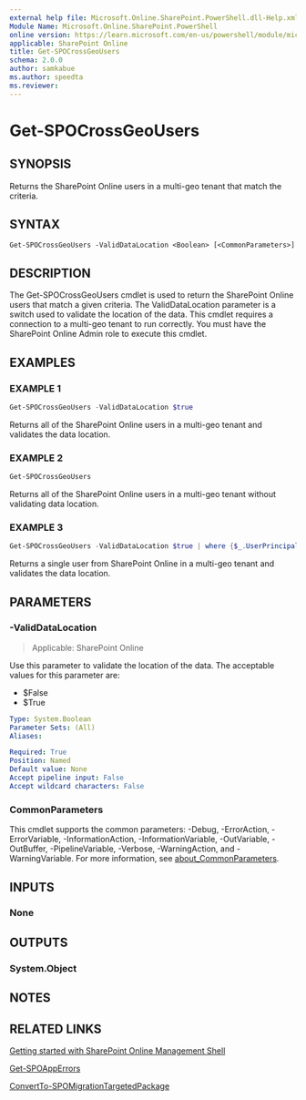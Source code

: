 ```yaml
---
external help file: Microsoft.Online.SharePoint.PowerShell.dll-Help.xml
Module Name: Microsoft.Online.SharePoint.PowerShell
online version: https://learn.microsoft.com/en-us/powershell/module/microsoft.online.sharepoint.powershell/get-spocrossgeousers
applicable: SharePoint Online
title: Get-SPOCrossGeoUsers
schema: 2.0.0
author: samkabue
ms.author: speedta
ms.reviewer:
---
```


# Get-SPOCrossGeoUsers

## SYNOPSIS

Returns the SharePoint Online users in a multi-geo tenant that match the criteria.

## SYNTAX

```
Get-SPOCrossGeoUsers -ValidDataLocation <Boolean> [<CommonParameters>]
```

## DESCRIPTION

The Get-SPOCrossGeoUsers cmdlet is used to return the SharePoint Online users that match a given criteria. The ValidDataLocation parameter is a switch used to validate the location of the data. This cmdlet requires a connection to a multi-geo tenant to run correctly. You must have the SharePoint Online Admin role to execute this cmdlet.

## EXAMPLES

### EXAMPLE 1

```Powershell
Get-SPOCrossGeoUsers -ValidDataLocation $true
```

Returns all of the SharePoint Online users in a multi-geo tenant and validates the data location.

### EXAMPLE 2

```Powershell
Get-SPOCrossGeoUsers
```

Returns all of the SharePoint Online users in a multi-geo tenant without validating data location.

### EXAMPLE 3

```Powershell
Get-SPOCrossGeoUsers -ValidDataLocation $true | where {$_.UserPrincipalName -eq 'jane@contoso.com'}
```

Returns a single user from SharePoint Online in a multi-geo tenant and validates the data location.

## PARAMETERS

### -ValidDataLocation

> Applicable: SharePoint Online

Use this parameter to validate the location of the data. The acceptable values for this parameter are:

- $False
- $True

```yaml
Type: System.Boolean
Parameter Sets: (All)
Aliases:

Required: True
Position: Named
Default value: None
Accept pipeline input: False
Accept wildcard characters: False
```

### CommonParameters

This cmdlet supports the common parameters: -Debug, -ErrorAction, -ErrorVariable, -InformationAction, -InformationVariable, -OutVariable, -OutBuffer, -PipelineVariable, -Verbose, -WarningAction, and -WarningVariable. For more information, see [about_CommonParameters](https://go.microsoft.com/fwlink/?LinkID=113216).

## INPUTS

### None

## OUTPUTS

### System.Object

## NOTES

## RELATED LINKS

[Getting started with SharePoint Online Management Shell](/powershell/sharepoint/sharepoint-online/connect-sharepoint-online)

[Get-SPOAppErrors](Get-SPOAppErrors.md)

[ConvertTo-SPOMigrationTargetedPackage](ConvertTo-SPOMigrationTargetedPackage.md)
